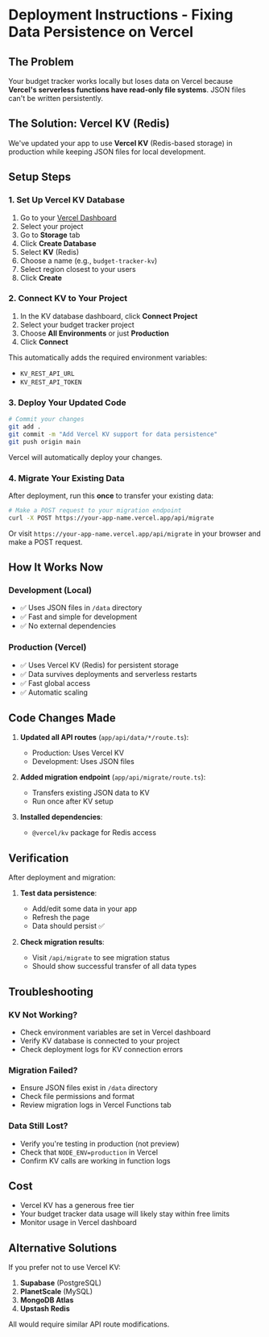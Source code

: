 # Deployment Instructions - Fixing Data Persistence on Vercel

## The Problem
Your budget tracker works locally but loses data on Vercel because **Vercel's serverless functions have read-only file systems**. JSON files can't be written persistently.

## The Solution: Vercel KV (Redis)
We've updated your app to use **Vercel KV** (Redis-based storage) in production while keeping JSON files for local development.

## Setup Steps

### 1. Set Up Vercel KV Database

1. Go to your [Vercel Dashboard](https://vercel.com/dashboard)
2. Select your project
3. Go to **Storage** tab
4. Click **Create Database**
5. Select **KV** (Redis)
6. Choose a name (e.g., `budget-tracker-kv`)
7. Select region closest to your users
8. Click **Create**

### 2. Connect KV to Your Project

1. In the KV database dashboard, click **Connect Project**
2. Select your budget tracker project
3. Choose **All Environments** or just **Production**
4. Click **Connect**

This automatically adds the required environment variables:
- `KV_REST_API_URL`
- `KV_REST_API_TOKEN`

### 3. Deploy Your Updated Code

```bash
# Commit your changes
git add .
git commit -m "Add Vercel KV support for data persistence"
git push origin main
```

Vercel will automatically deploy your changes.

### 4. Migrate Your Existing Data

After deployment, run this **once** to transfer your existing data:

```bash
# Make a POST request to your migration endpoint
curl -X POST https://your-app-name.vercel.app/api/migrate
```

Or visit `https://your-app-name.vercel.app/api/migrate` in your browser and make a POST request.

## How It Works Now

### Development (Local)
- ✅ Uses JSON files in `/data` directory
- ✅ Fast and simple for development
- ✅ No external dependencies

### Production (Vercel)
- ✅ Uses Vercel KV (Redis) for persistent storage
- ✅ Data survives deployments and serverless restarts
- ✅ Fast global access
- ✅ Automatic scaling

## Code Changes Made

1. **Updated all API routes** (`app/api/data/*/route.ts`):
   - Production: Uses Vercel KV
   - Development: Uses JSON files

2. **Added migration endpoint** (`app/api/migrate/route.ts`):
   - Transfers existing JSON data to KV
   - Run once after KV setup

3. **Installed dependencies**:
   - `@vercel/kv` package for Redis access

## Verification

After deployment and migration:

1. **Test data persistence**:
   - Add/edit some data in your app
   - Refresh the page
   - Data should persist ✅

2. **Check migration results**:
   - Visit `/api/migrate` to see migration status
   - Should show successful transfer of all data types

## Troubleshooting

### KV Not Working?
- Check environment variables are set in Vercel dashboard
- Verify KV database is connected to your project
- Check deployment logs for KV connection errors

### Migration Failed?
- Ensure JSON files exist in `/data` directory
- Check file permissions and format
- Review migration logs in Vercel Functions tab

### Data Still Lost?
- Verify you're testing in production (not preview)
- Check that `NODE_ENV=production` in Vercel
- Confirm KV calls are working in function logs

## Cost
- Vercel KV has a generous free tier
- Your budget tracker data usage will likely stay within free limits
- Monitor usage in Vercel dashboard

## Alternative Solutions

If you prefer not to use Vercel KV:

1. **Supabase** (PostgreSQL)
2. **PlanetScale** (MySQL)
3. **MongoDB Atlas**
4. **Upstash Redis**

All would require similar API route modifications. 